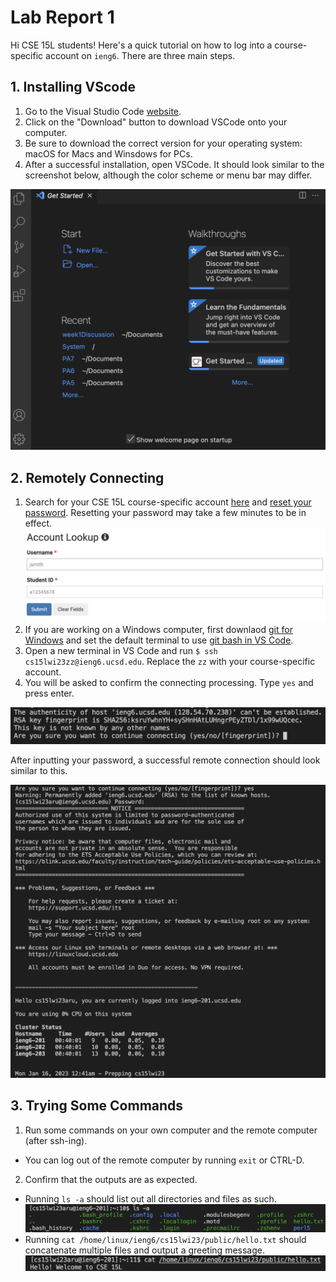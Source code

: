 # Lab Report 1
Hi CSE 15L students! Here's a quick tutorial on how to log into a course-specific account on `ieng6`.
There are three main steps.
## 1. Installing VScode

1. Go to the Visual Studio Code [website](https://code.visualstudio.com/download).
2. Click on the "Download" button to download VSCode onto your computer.
3. Be sure to download the correct version for your operating system: macOS for Macs and Winsdows for PCs.
4. After a successful installation, open VSCode. It should look similar to the screenshot below, although the color scheme or menu bar may differ.

![Image](VSCode_screenshot.png)

## 2. Remotely Connecting
1. Search for your CSE 15L course-specific account [here](https://sdacs.ucsd.edu/~icc/index.php) and [reset your password](https://docs.google.com/document/d/1hs7CyQeh-MdUfM9uv99i8tqfneos6Y8bDU0uhn1wqho/edit). Resetting your password may take a few minutes to be in effect.
![Image](acct_lookup.png)
2. If you are working on a Windows computer, first downlaod [git for Windows](https://gitforwindows.org/) and  set the default terminal to use [git bash in VS Code](https://stackoverflow.com/a/50527994).
3. Open a new terminal in VS Code and run `$ ssh cs15lwi23zz@ieng6.ucsd.edu`. Replace the `zz` with your course-specific account.
4. You will be asked to confirm the connecting processing. Type `yes` and press enter.

![Image](first_ssh.png)

 After inputting your password, a successful remote connection should look similar to this.

![Image](successful_login.png)

## 3. Trying Some Commands
1. Run some commands on your own computer and the remote computer (after ssh-ing).
- You can log out of the remote computer by running `exit` or CTRL-D.
2. Confirm that the outputs are as expected.
- Running `ls -a` should list out all directories and files as such.
![Image](ls-a_screenshot.png)
- Running `cat /home/linux/ieng6/cs15lwi23/public/hello.txt` should concatenate multiple files and output a greeting message.
![Image](cat_screenshot.png)

